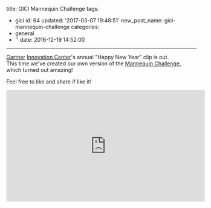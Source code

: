 title: GICI Mannequin Challenge
tags:
  - gici
id: 64
updated: '2017-03-07 19:48:51'
new_post_name: gici-mannequin-challenge
categories:
  - general
  - ''
date: 2016-12-19 14:52:00
---


[Gartner](http://gartner.com) [Innovation Center](http://gici.co.il)'s annual "Happy New Year" clip is out.  
 This time we've created our own version of the [Mannequin Challenge](https://en.wikipedia.org/wiki/Mannequin_Challenge), which turned out amazing!

Feel free to like and share if like it!

<iframe allowfullscreen="" frameborder="0" height="295" src="https://www.youtube.com/embed/sHMjCr6N0UA?feature=oembed" width="525"></iframe>


